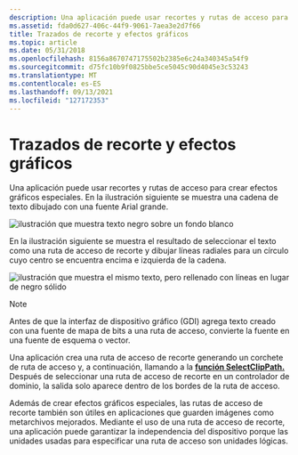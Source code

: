 ```yaml
---
description: Una aplicación puede usar recortes y rutas de acceso para crear efectos gráficos especiales. En la ilustración siguiente se muestra una cadena de texto dibujado con una fuente Arial grande.
ms.assetid: fda0d627-406c-44f9-9061-7aea3e2d7f66
title: Trazados de recorte y efectos gráficos
ms.topic: article
ms.date: 05/31/2018
ms.openlocfilehash: 8156a8670747175502b2385e6c24a340345a54f9
ms.sourcegitcommit: d75fc10b9f0825bbe5ce5045c90d4045e3c53243
ms.translationtype: MT
ms.contentlocale: es-ES
ms.lasthandoff: 09/13/2021
ms.locfileid: "127172353"
---
```

# <a name="clip-paths-and-graphic-effects"></a>Trazados de recorte y efectos gráficos

Una aplicación puede usar recortes y rutas de acceso para crear efectos gráficos especiales. En la ilustración siguiente se muestra una cadena de texto dibujado con una fuente Arial grande.

![ilustración que muestra texto negro sobre un fondo blanco](images/cspth-02.png)

En la ilustración siguiente se muestra el resultado de seleccionar el texto como una ruta de acceso de recorte y dibujar líneas radiales para un círculo cuyo centro se encuentra encima e izquierda de la cadena.

![ilustración que muestra el mismo texto, pero rellenado con líneas en lugar de negro sólido](images/cspth-03.png)

> [!Note]  
> Antes de que la interfaz de dispositivo gráfico (GDI) agrega texto creado con una fuente de mapa de bits a una ruta de acceso, convierte la fuente en una fuente de esquema o vector.

 

Una aplicación crea una ruta de acceso de recorte generando un corchete de ruta de acceso y, a continuación, llamando a la [**función SelectClipPath.**](/windows/desktop/api/Wingdi/nf-wingdi-selectclippath) Después de seleccionar una ruta de acceso de recorte en un controlador de dominio, la salida solo aparece dentro de los bordes de la ruta de acceso.

Además de crear efectos gráficos especiales, las rutas de acceso de recorte también son útiles en aplicaciones que guarden imágenes como metarchivos mejorados. Mediante el uso de una ruta de acceso de recorte, una aplicación puede garantizar la independencia del dispositivo porque las unidades usadas para especificar una ruta de acceso son unidades lógicas.

 

 



